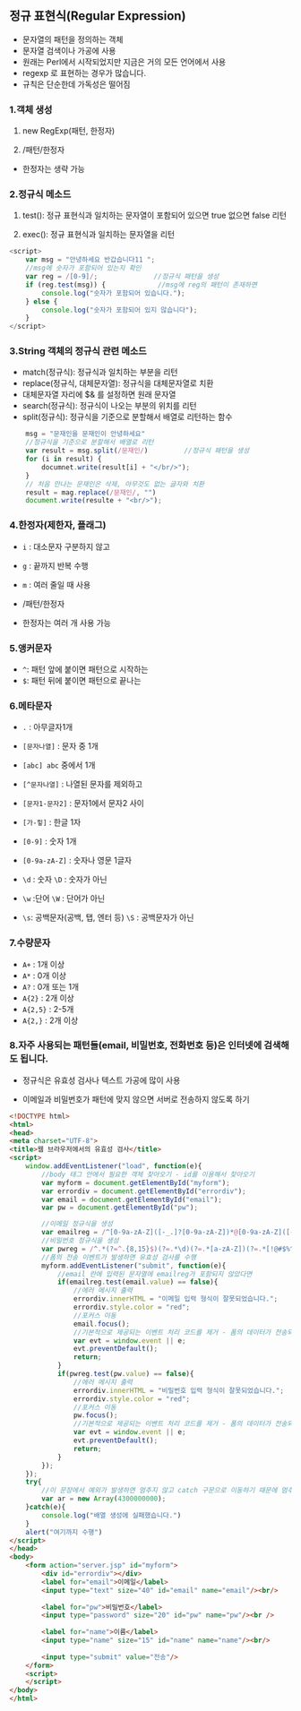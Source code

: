 ## 정규 표현식(Regular Expression)
* 문자열의 패턴을 정의하는 객체
* 문자열 검색이나 가공에 사용
* 원래는 Perl에서 시작되었지만 지금은 거의 모든 언어에서 사용
* regexp 로 표현하는 경우가 많습니다.
* 규칙은 단순한데 가독성은 떨어짐

### 1.객체 생성  
1) new RegExp(패턴, 한정자)

2) /패턴/한정자

* 한정자는 생략 가능

### 2.정규식 메소드  
1) test(): 정규 표현식과 일치하는 문자열이 포함되어 있으면 true 없으면 false 리턴  

2) exec(): 정규 표현식과 일치하는 문자열을 리턴

```javascript
<script>
	var msg = "안녕하세요 반갑습니다11 ";
	//msg에 숫자가 포함되어 있는지 확인 
	var reg = /[0-9]/;          	//정규식 패턴을 생성 
	if (reg.test(msg)) {	         //msg에 reg의 패턴이 존재하면 
		console.log("숫자가 포함되어 있습니다.");
	} else {
		console.log("숫자가 포함되어 있지 않습니다");
	}
</script>
```

### 3.String 객체의 정규식 관련 메소드

* match(정규식): 정규식과 일치하는 부분을 리턴
* replace(정규식, 대체문자열): 정규식을 대체문자열로 치환  
* 대체문자열 자리에 $& 를 설정하면 원래 문자열
* search(정규식): 정규식이 나오는 부분의 위치를 리턴
* split(정규식): 정규식을 기준으로 분할해서 배열로 리턴하는 함수

```javascript
	msg = "문재인을 문재인이 안녕하세요"
	//정규식을 기준으로 분할해서 배열로 리턴 
	var result = msg.split(/문재인/)         //정규식 패턴을 생성  
	for (i in result) {
		documnet.write(result[i] + "</br/>");
	}
	// 처음 만나는 문재인은 삭제, 아무것도 없는 글자와 치환 
	result = mag.replace(/문재인/, "") 
	document.write(resulte + "<br/>");
```

### 4.한정자(제한자, 플래그)  
* `i` : 대소문자 구분하지 않고  
* `g` : 끝까지 반복 수행  
* `m` : 여러 줄일 때 사용  

* /패턴/한정자  
* 한정자는 여러 개 사용 가능

### 5.앵커문자  
* `^`: 패턴 앞에 붙이면 패턴으로 시작하는  
* `$`: 패턴 뒤에 붙이면 패턴으로 끝나는  

### 6.메타문자  
* `.` : 아무글자1개
* `[문자나열]` : 문자 중 1개 

* `[abc] abc` 중에서 1개
* `[^문자나열]` : 나열된 문자를 제외하고
* `[문자1-문자2]` : 문자1에서 문자2 사이
* `[가-힣]` : 한글 1자
* `[0-9]` : 숫자 1개   
* `[0-9a-zA-Z]` : 숫자나 영문 1글자
* `\d` : 숫자 `\D` : 숫자가 아닌
* `\w` :단어 `\W` : 단어가 아닌
* `\s`: 공백문자(공백, 탭, 엔터 등) `\S` : 공백문자가 아닌

### 7.수량문자
* `A+` : 1개 이상
* `A*` : 0개 이상
* `A?` : 0개 또는 1개
* `A{2}` : 2개 이상
* `A{2,5}` : 2-5개
* `A{2,}` : 2개 이상

### 8.자주 사용되는 패턴들(email, 비밀번호, 전화번호 등)은 인터넷에 검색해도 됩니다.  
* 정규식은 유효성 검사나 텍스트 가공에 많이 사용

* 이메일과 비밀번호가 패턴에 맞지 않으면 서버로 전송하지 않도록 하기

```html
<!DOCTYPE html>
<html>
<head>
<meta charset="UTF-8">
<title>웹 브라우저에서의 유효성 검사</title>
<script>
	window.addEventListener("load", function(e){
		//body 태그 안에서 필요한 객체 찾아오기 - id를 이용해서 찾아오기
		var myform = document.getElementById("myform");
		var errordiv = document.getElementById("errordiv");
		var email = document.getElementById("email");
		var pw = document.getElementById("pw");

		//이메일 정규식을 생성
		var emailreg = /^[0-9a-zA-Z]([-_.]?[0-9a-zA-Z])*@[0-9a-zA-Z]([-_.]?[0-9a-zA-Z])*.[a-zA-Z]{2,3}$/i;
		//비밀번호 정규식을 생성
		var pwreg = /^.*(?=^.{8,15}$)(?=.*\d)(?=.*[a-zA-Z])(?=.*[!@#$%^&+=]).*$/;
		//폼의 전송 이벤트가 발생하면 유효성 검사를 수행
		myform.addEventListener("submit", function(e){
			//email 란에 입력된 문자열에 emailreg가 포함되지 않았다면
			if(emailreg.test(email.value) == false){
				//에러 메시지 출력
				errordiv.innerHTML = "이메일 입력 형식이 잘못되었습니다.";
				errordiv.style.color = "red";
				//포커스 이동
				email.focus();
				//기본적으로 제공되는 이벤트 처리 코드를 제거 - 폼의 데이터가 전송되지 않음
				var evt = window.event || e;
				evt.preventDefault();
				return;
			}
			if(pwreg.test(pw.value) == false){
				//에러 메시지 출력
				errordiv.innerHTML = "비밀번호 입력 형식이 잘못되었습니다.";
				errordiv.style.color = "red";
				//포커스 이동
				pw.focus();
				//기본적으로 제공되는 이벤트 처리 코드를 제거 - 폼의 데이터가 전송되지 않음
				var evt = window.event || e;
				evt.preventDefault();
				return;
			}
		});
	});
	try{
		//이 문장에서 예외가 발생하면 멈추지 않고 catch 구문으로 이동하기 때문에 멈추지 않습니다.
		var ar = new Array(4300000000);
	}catch(e){
		console.log("배열 생성에 실패했습니다.")
	}
	alert("여기까지 수행")
</script>
</head>
<body>
	<form action="server.jsp" id="myform">
		<div id="errordiv"></div>
		<label for="email">이메일</label>
		<input type="text" size="40" id="email" name="email"/><br/>
		
		<label for="pw">비밀번호</label>
		<input type="password" size="20" id="pw" name="pw"/><br />
		
		<label for="name">이름</label>
		<input type="name" size="15" id="name" name="name"/><br/>
		
		<input type="submit" value="전송"/>
	</form>
	<script>
	</script>
</body>
</html>
```
